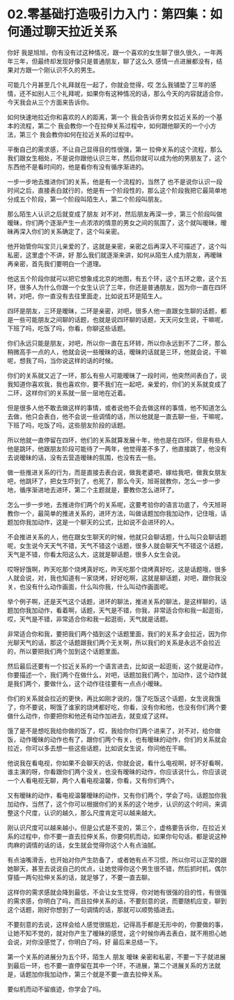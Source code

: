 # 02.零基础打造吸引力入门：第四集：如何通过聊天拉近关系

你好 我是旭旭，你有没有过这种情况，跟一个喜欢的女生聊了很久很久，一年两年三年，但最终却发现好像只是普通朋友，聊了这么久 感情一点进展都没有，结果对方跟一个刚认识不久的男生。

可能几个月甚至几个礼拜就在一起了，你就会觉得，哎 怎么我铺垫了三年的感情，还不如别人三个礼拜呢，如果你有这种情况的话，那么今天的内容就适合你，今天我会从三个方面来告诉你。

如何快速地拉近你和喜欢的人的距离，第一个 我会告诉你男女拉近关系的一个基本的流程，第二个 我会教你一个在拉伸关系过程中，如何跟他聊天的一个小方法，第三个 我会教你如何在拉近关系的过程中。

平衡自己的需求感，不让自己显得目的性很强，第一 拉伸关系的这个流程，那么我们跟女生相处，不是说你跟他认识三年，然后你就可以成为他的男朋友了，这个东西他不是看时间的，他是看你有没有循序渐进的。

一步一步地去推进你们的关系，他是有一个流程的，当然了 也不是说你认识一段时间之后，直接表白就行的，他是有一个阶段性的，那么这个阶段我把它最简单地分成五个阶段，第一个阶段叫陌生人，第二个阶段叫朋友。

那么陌生人认识之后就变成了朋友 对不对，然后朋友再深一步，第三个阶段叫做暧昧，你们两个逐渐产生一点浓浓的情意的男女之间的氛围了，这个就叫暧昧，暧昧再深入你们的关系确定了，这个叫亲密。

他开始管你叫宝贝儿亲爱的了，这就是亲密，亲密之后再深入不可描述了，这个叫私密，这里虚个不讲，好 那么我们就逐渐来讲，如何从陌生人成为朋友，再暧昧再亲密，首先我们要明白一个道理。

他这五个阶段你就可以把它想象成北京的地图，有五个环，这个五环之歌，这个五环，很多人为什么你跟一个女生认识了三年，你还是普通朋友，因为你一直在四环转，对吧，你一直没有去往里面走，比如说五环是陌生人。

四环是朋友，三环是暧昧，二环是亲密，对吧，很多人他一直跟女生聊的话题，都是一些可能朋友之间聊的话题，也就是说四环聊的话题，天天问女生说，干嘛呢，下班了吗，吃饭了吗，你看，你聊这些话题。

你们永远只能是朋友，对吧，所以你一直在五环转，所以你永远到不了二环，那么稍微高手一点的人，他就会说一些暧昧的话，暧昧的话就是三环，他就会说，干嘛呢，想我了吗，当你说这样的话的时候。

你们的关系就又近了一环，那么有些人可能暧昧了一段时间，他突然间表白了，说我知道你喜欢我，我也喜欢你，要不我们在一起吧，亲爱的，你们的关系就变成了二环，这样你们的关系就一层一层地在近着。

但是很多人他不敢去做这样的事情，或者说他不会去做这样的事情，他不知道怎么去做，他只会表白，他不会说一些调情的话，所以他就是一直去聊一些，干嘛呢，下班了吗，吃饭了吗，这些朋友阶段的话题。

所以他就一直停留在四环，他们的关系就算发展十年，他也是在四环，但是有些人他是跳环，他跟朋友阶段可能待了一两年，他觉得差不多了，他直接跳了，他没有去说暧昧的话，没有去营造暧昧的氛围，也没有去一些。

做一些推进关系的行为，而是直接去表白说，做我老婆吧，嫁给我吧，做我女朋友吧，他跳环了，把女生吓到了，也死了，那么今天，旭哥就教你，怎么一步一步地，循序渐进地去进环，第二个主题就是，要教你怎么进环了。

怎么一步一步地，去推进你们两个的关系呢，这要考验你的语言功底了，今天旭哥教你一个，最简单的推进关系的，进环方法，叫做话题加你我加动作，记住哦，话题加你我加动作，这是一个聊天的公式，比如说不会进环的人。

不会推进关系的人，他在跟女生聊天的时候，他就只会聊话题，什么叫只会聊话题呢，女生说今天天气不错，天气不错这个话题，很多人就会聊天气不错这个话题，天气是不错，你看太阳这么大，这就是聊话题，很多人女生会说。

哎呀好饿啊，昨天吃那个烧烤真好吃，昨天吃那个烧烤真好吃，这是话题哦，很多人就会说，对，我也知道有一家烧烤，好好吃啊，这就是聊话题，对吧，跟你我没关，也没有什么动作画面，什么叫你我，什么叫动作画面呢。

举个例子啊，还是天气这个话题，进环的聊法，推进关系的聊法，是这样聊的，话题加你我加动作，看着啊，话题，天气是不错，你我，非常适合你和我一起逛街，哎，天气是不错，非常适合你和我一起逛街，天气就是话题。

非常适合你和我，要把我们两个插到这个话题里面，我们的关系才会拉近，因为你光聊天气的话，那这个话题跟我们两个无关啊，所以我们的关系是永远不会拉近的，所以要把我们两个加到这个话题里面。

然后最后还要有一个拉近关系的一个语言进去，比如说一起逛街，这个就是动作，你要描述一个，我们两个在做什么，对吧，话题加我们两个，加动作，这个动作就是我们两个，要做什么，这个动作往往要有一点点小暧昧。

你们的关系就会拉近的更快，再比如刚才说的，饿了吃饭这个话题，女生说我饿了，你不要说，啊饿了谁家的烧烤都好吃，你看，没有你和他，也没有你们两个要做什么动作，你要把你和他还有动作加进去，就变成了这样。

饿了是不是想吃我给你做的饭了，哎，我给你你们两个进来了，对不对，给你做饭，动作暧昧的动作也有了，跟你们两个有关，也有暧昧的动作，你们的关系就会拉近，你可以多去想一些这些话题，比如说女生说，你问他在干嘛。

他说我在看电视，你如果不会聊天的话，你就会说，看什么电视啊，好不好看啊，谁主演的呀，你看跟你们两个没关，也没有暧昧的动作，你应该说什么，你应该说一个人看电视无聊，两个人看电视温馨，你看，又有你们两个。

又有暧昧的动作，看电视温馨暧昧的动作，又有你们两个，学会了吗，话题加你我加动作，当然了，这个你可以根据你们的关系的这个地步，认识的这个时间，来调整这个尺度，认识的越久，那么尺度肯定可以越来越大。

刚认识尺度可以越来越小，但是公式是不变的，第三个，虚格要告诉你，在拉近关系的过程中，你不要一直去拉伸关系，你要伺机而动，如果你句句话，都是说这种肉麻的调情的话的话，女生就会觉得你这个人有点油腻。

有点油嘴滑舌，也开始对你产生防备了，或者她有点不习惯，所以你可以正常的跟她聊天，甚至去说说自己的优点，让她觉得你这个男生很不错，然后抓时机，偶尔穿插一两句拉伸关系的话，就足够了，不要一直去聊。

这样你的需求感就会降到最低，不会让女生觉得，你对她有很强的目的性，有很强的需求感，你明白了吗，而且拉伸关系的话，不要刻意的说，而要随机应变，聊到这个话题，刚好你想到了一句调情的话，那就可以顺势插进去。

不要刻意的去说，这样会给人感觉很尴尬，记得高手都是无形中的，你要做的事，让她不知不觉的，就对你产生了暧昧的感觉，这个时候你再去表白，就不用担心她会说，对你没感觉了，你明白了吗，好 最后来总结一下。

第一个关系的进展分为五个环，陌生人 朋友 暧昧 亲密和私密，不要一下子就进展到最后一环，也不要一直停留在其中一个环，不进展，第二个进展关系的方法就是，话题加你我加动作，第三个就是不要一直去拉伸关系。

要似机而动不留痕迹，你学会了吗。